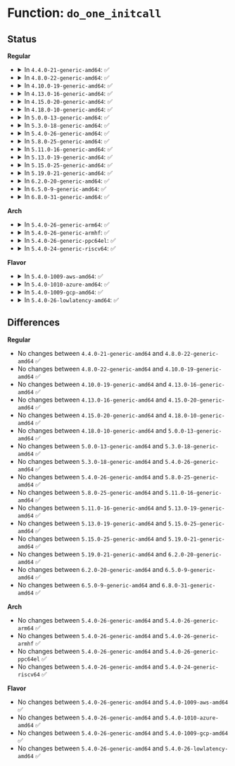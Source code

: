 # Function: <code>do_one_initcall</code>

## Status
<b>Regular</b>
<ul>
<li>
<details>
<summary>In <code>4.4.0-21-generic-amd64</code>: ✅</summary>

```c
int do_one_initcall(initcall_t fn)
```

```json
{
  "name": "do_one_initcall",
  "collision_type": "Unique Global",
  "inline_type": "No",
  "funcs": [
    {
      "addr": 18446744071578853488,
      "name": "do_one_initcall",
      "external": true,
      "loc": "init/main.c:782",
      "file": "init/main.c",
      "inline": "seen, unknown",
      "caller_inline": [],
      "caller_func": [
        "init/main.c:kernel_init_freeable",
        "init/main.c:kernel_init_freeable",
        "kernel/module.c:do_init_module"
      ]
    }
  ],
  "symbols": [
    {
      "addr": 18446744071578853488,
      "name": "do_one_initcall",
      "section": ".text",
      "bind": "STB_GLOBAL",
      "size": 497
    }
  ]
}
```
</details>
</li>
<li>
<details>
<summary>In <code>4.8.0-22-generic-amd64</code>: ✅</summary>

```c
int do_one_initcall(initcall_t fn)
```

```json
{
  "name": "do_one_initcall",
  "collision_type": "Unique Global",
  "inline_type": "No",
  "funcs": [
    {
      "addr": 18446744071578853696,
      "name": "do_one_initcall",
      "external": true,
      "loc": "init/main.c:766",
      "file": "init/main.c",
      "inline": "seen, unknown",
      "caller_inline": [],
      "caller_func": [
        "init/main.c:kernel_init_freeable",
        "init/main.c:kernel_init_freeable",
        "kernel/module.c:do_init_module"
      ]
    }
  ],
  "symbols": [
    {
      "addr": 18446744071578853696,
      "name": "do_one_initcall",
      "section": ".text",
      "bind": "STB_GLOBAL",
      "size": 396
    }
  ]
}
```
</details>
</li>
<li>
<details>
<summary>In <code>4.10.0-19-generic-amd64</code>: ✅</summary>

```c
int do_one_initcall(initcall_t fn)
```

```json
{
  "name": "do_one_initcall",
  "collision_type": "Unique Global",
  "inline_type": "No",
  "funcs": [
    {
      "addr": 18446744071578853696,
      "name": "do_one_initcall",
      "external": true,
      "loc": "init/main.c:777",
      "file": "init/main.c",
      "inline": "seen, unknown",
      "caller_inline": [],
      "caller_func": [
        "init/main.c:kernel_init_freeable",
        "init/main.c:kernel_init_freeable",
        "kernel/module.c:do_init_module"
      ]
    }
  ],
  "symbols": [
    {
      "addr": 18446744071578853696,
      "name": "do_one_initcall",
      "section": ".text",
      "bind": "STB_GLOBAL",
      "size": 431
    }
  ]
}
```
</details>
</li>
<li>
<details>
<summary>In <code>4.13.0-16-generic-amd64</code>: ✅</summary>

```c
int do_one_initcall(initcall_t fn)
```

```json
{
  "name": "do_one_initcall",
  "collision_type": "Unique Global",
  "inline_type": "No",
  "funcs": [
    {
      "addr": 18446744071578853696,
      "name": "do_one_initcall",
      "external": true,
      "loc": "init/main.c:805",
      "file": "init/main.c",
      "inline": "seen, unknown",
      "caller_inline": [],
      "caller_func": [
        "init/main.c:kernel_init_freeable",
        "init/main.c:kernel_init_freeable",
        "kernel/module.c:do_init_module"
      ]
    }
  ],
  "symbols": [
    {
      "addr": 18446744071578853696,
      "name": "do_one_initcall",
      "section": ".text",
      "bind": "STB_GLOBAL",
      "size": 411
    }
  ]
}
```
</details>
</li>
<li>
<details>
<summary>In <code>4.15.0-20-generic-amd64</code>: ✅</summary>

```c
int do_one_initcall(initcall_t fn)
```

```json
{
  "name": "do_one_initcall",
  "collision_type": "Unique Global",
  "inline_type": "No",
  "funcs": [
    {
      "addr": 18446744071578853728,
      "name": "do_one_initcall",
      "external": true,
      "loc": "init/main.c:820",
      "file": "init/main.c",
      "inline": "seen, unknown",
      "caller_inline": [],
      "caller_func": [
        "init/main.c:kernel_init_freeable",
        "init/main.c:kernel_init_freeable",
        "kernel/module.c:do_init_module"
      ]
    }
  ],
  "symbols": [
    {
      "addr": 18446744071578853728,
      "name": "do_one_initcall",
      "section": ".text",
      "bind": "STB_GLOBAL",
      "size": 415
    }
  ]
}
```
</details>
</li>
<li>
<details>
<summary>In <code>4.18.0-10-generic-amd64</code>: ✅</summary>

```c
int do_one_initcall(initcall_t fn)
```

```json
{
  "name": "do_one_initcall",
  "collision_type": "Unique Global",
  "inline_type": "No",
  "funcs": [
    {
      "addr": 18446744071578855264,
      "name": "do_one_initcall",
      "external": true,
      "loc": "init/main.c:874",
      "file": "init/main.c",
      "inline": "seen, unknown",
      "caller_inline": [],
      "caller_func": [
        "init/main.c:kernel_init_freeable",
        "init/main.c:kernel_init_freeable",
        "kernel/module.c:do_init_module"
      ]
    }
  ],
  "symbols": [
    {
      "addr": 18446744071578855264,
      "name": "do_one_initcall",
      "section": ".text",
      "bind": "STB_GLOBAL",
      "size": 452
    }
  ]
}
```
</details>
</li>
<li>
<details>
<summary>In <code>5.0.0-13-generic-amd64</code>: ✅</summary>

```c
int do_one_initcall(initcall_t fn)
```

```json
{
  "name": "do_one_initcall",
  "collision_type": "Unique Global",
  "inline_type": "No",
  "funcs": [
    {
      "addr": 18446744071578855264,
      "name": "do_one_initcall",
      "external": true,
      "loc": "init/main.c:877",
      "file": "init/main.c",
      "inline": "seen, unknown",
      "caller_inline": [],
      "caller_func": [
        "init/main.c:kernel_init_freeable",
        "init/main.c:kernel_init_freeable",
        "kernel/module.c:do_init_module"
      ]
    }
  ],
  "symbols": [
    {
      "addr": 18446744071578855264,
      "name": "do_one_initcall",
      "section": ".text",
      "bind": "STB_GLOBAL",
      "size": 452
    }
  ]
}
```
</details>
</li>
<li>
<details>
<summary>In <code>5.3.0-18-generic-amd64</code>: ✅</summary>

```c
int do_one_initcall(initcall_t fn)
```

```json
{
  "name": "do_one_initcall",
  "collision_type": "Unique Global",
  "inline_type": "No",
  "funcs": [
    {
      "addr": 18446744071578855472,
      "name": "do_one_initcall",
      "external": true,
      "loc": "init/main.c:929",
      "file": "init/main.c",
      "inline": "seen, unknown",
      "caller_inline": [],
      "caller_func": [
        "init/main.c:kernel_init_freeable",
        "init/main.c:kernel_init_freeable",
        "kernel/module.c:do_init_module"
      ]
    }
  ],
  "symbols": [
    {
      "addr": 18446744071578855472,
      "name": "do_one_initcall",
      "section": ".text",
      "bind": "STB_GLOBAL",
      "size": 454
    }
  ]
}
```
</details>
</li>
<li>
<details>
<summary>In <code>5.4.0-26-generic-amd64</code>: ✅</summary>

```c
int do_one_initcall(initcall_t fn)
```

```json
{
  "name": "do_one_initcall",
  "collision_type": "Unique Global",
  "inline_type": "No",
  "funcs": [
    {
      "addr": 18446744071578855472,
      "name": "do_one_initcall",
      "external": true,
      "loc": "init/main.c:929",
      "file": "init/main.c",
      "inline": "seen, unknown",
      "caller_inline": [],
      "caller_func": [
        "init/main.c:kernel_init_freeable",
        "init/main.c:kernel_init_freeable",
        "kernel/module.c:do_init_module"
      ]
    }
  ],
  "symbols": [
    {
      "addr": 18446744071578855472,
      "name": "do_one_initcall",
      "section": ".text",
      "bind": "STB_GLOBAL",
      "size": 454
    }
  ]
}
```
</details>
</li>
<li>
<details>
<summary>In <code>5.8.0-25-generic-amd64</code>: ✅</summary>

```c
int do_one_initcall(initcall_t fn)
```

```json
{
  "name": "do_one_initcall",
  "collision_type": "Unique Global",
  "inline_type": "No",
  "funcs": [
    {
      "addr": 18446744071578859600,
      "name": "do_one_initcall",
      "external": true,
      "loc": "init/main.c:1192",
      "file": "init/main.c",
      "inline": "seen, unknown",
      "caller_inline": [],
      "caller_func": [
        "init/main.c:kernel_init_freeable",
        "init/main.c:do_initcalls",
        "kernel/module.c:do_init_module"
      ]
    }
  ],
  "symbols": [
    {
      "addr": 18446744071578859600,
      "name": "do_one_initcall",
      "section": ".text",
      "bind": "STB_GLOBAL",
      "size": 454
    }
  ]
}
```
</details>
</li>
<li>
<details>
<summary>In <code>5.11.0-16-generic-amd64</code>: ✅</summary>

```c
int do_one_initcall(initcall_t fn)
```

```json
{
  "name": "do_one_initcall",
  "collision_type": "Unique Global",
  "inline_type": "No",
  "funcs": [
    {
      "addr": 18446744071578859792,
      "name": "do_one_initcall",
      "external": true,
      "loc": "init/main.c:1213",
      "file": "init/main.c",
      "inline": "seen, unknown",
      "caller_inline": [],
      "caller_func": [
        "init/main.c:kernel_init_freeable",
        "init/main.c:do_initcalls",
        "kernel/module.c:do_init_module"
      ]
    }
  ],
  "symbols": [
    {
      "addr": 18446744071578859792,
      "name": "do_one_initcall",
      "section": ".text",
      "bind": "STB_GLOBAL",
      "size": 416
    }
  ]
}
```
</details>
</li>
<li>
<details>
<summary>In <code>5.13.0-19-generic-amd64</code>: ✅</summary>

```c
int do_one_initcall(initcall_t fn)
```

```json
{
  "name": "do_one_initcall",
  "collision_type": "Unique Global",
  "inline_type": "No",
  "funcs": [
    {
      "addr": 18446744071578859760,
      "name": "do_one_initcall",
      "external": true,
      "loc": "init/main.c:1235",
      "file": "init/main.c",
      "inline": "seen, unknown",
      "caller_inline": [],
      "caller_func": [
        "init/main.c:kernel_init_freeable",
        "init/main.c:do_initcalls",
        "kernel/module.c:do_init_module"
      ]
    }
  ],
  "symbols": [
    {
      "addr": 18446744071578859760,
      "name": "do_one_initcall",
      "section": ".text",
      "bind": "STB_GLOBAL",
      "size": 416
    }
  ]
}
```
</details>
</li>
<li>
<details>
<summary>In <code>5.15.0-25-generic-amd64</code>: ✅</summary>

```c
int do_one_initcall(initcall_t fn)
```

```json
{
  "name": "do_one_initcall",
  "collision_type": "Unique Global",
  "inline_type": "No",
  "funcs": [
    {
      "addr": 18446744071578859824,
      "name": "do_one_initcall",
      "external": true,
      "loc": "init/main.c:1296",
      "file": "init/main.c",
      "inline": "seen, unknown",
      "caller_inline": [],
      "caller_func": [
        "init/main.c:kernel_init_freeable",
        "init/main.c:do_initcalls",
        "kernel/module.c:do_init_module"
      ]
    }
  ],
  "symbols": [
    {
      "addr": 18446744071578859824,
      "name": "do_one_initcall",
      "section": ".text",
      "bind": "STB_GLOBAL",
      "size": 416
    }
  ]
}
```
</details>
</li>
<li>
<details>
<summary>In <code>5.19.0-21-generic-amd64</code>: ✅</summary>

```c
int do_one_initcall(initcall_t fn)
```

```json
{
  "name": "do_one_initcall",
  "collision_type": "Unique Global",
  "inline_type": "No",
  "funcs": [
    {
      "addr": 18446744071578850624,
      "name": "do_one_initcall",
      "external": true,
      "loc": "init/main.c:1286",
      "file": "init/main.c",
      "inline": "seen, unknown",
      "caller_inline": [],
      "caller_func": [
        "init/main.c:kernel_init_freeable",
        "init/main.c:do_initcalls",
        "kernel/module/main.c:do_init_module"
      ]
    }
  ],
  "symbols": [
    {
      "addr": 18446744071578850624,
      "name": "do_one_initcall",
      "section": ".text",
      "bind": "STB_GLOBAL",
      "size": 498
    }
  ]
}
```
</details>
</li>
<li>
<details>
<summary>In <code>6.2.0-20-generic-amd64</code>: ✅</summary>

```c
int do_one_initcall(initcall_t fn)
```

```json
{
  "name": "do_one_initcall",
  "collision_type": "Unique Global",
  "inline_type": "No",
  "funcs": [
    {
      "addr": 18446744071578852224,
      "name": "do_one_initcall",
      "external": true,
      "loc": "init/main.c:1296",
      "file": "init/main.c",
      "inline": "seen, unknown",
      "caller_inline": [],
      "caller_func": [
        "init/main.c:kernel_init_freeable",
        "init/main.c:do_initcalls",
        "kernel/module/main.c:do_init_module"
      ]
    }
  ],
  "symbols": [
    {
      "addr": 18446744071578852224,
      "name": "do_one_initcall",
      "section": ".text",
      "bind": "STB_GLOBAL",
      "size": 509
    }
  ]
}
```
</details>
</li>
<li>
<details>
<summary>In <code>6.5.0-9-generic-amd64</code>: ✅</summary>

```c
int do_one_initcall(initcall_t fn)
```

```json
{
  "name": "do_one_initcall",
  "collision_type": "Unique Global",
  "inline_type": "No",
  "funcs": [
    {
      "addr": 18446744071578851648,
      "name": "do_one_initcall",
      "external": true,
      "loc": "init/main.c:1222",
      "file": "init/main.c",
      "inline": "seen, unknown",
      "caller_inline": [],
      "caller_func": [
        "init/main.c:kernel_init_freeable",
        "init/main.c:do_initcalls",
        "kernel/module/main.c:do_init_module"
      ]
    }
  ],
  "symbols": [
    {
      "addr": 18446744071578851648,
      "name": "do_one_initcall",
      "section": ".text",
      "bind": "STB_GLOBAL",
      "size": 752
    }
  ]
}
```
</details>
</li>
<li>
<details>
<summary>In <code>6.8.0-31-generic-amd64</code>: ✅</summary>

```c
int do_one_initcall(initcall_t fn)
```

```json
{
  "name": "do_one_initcall",
  "collision_type": "Unique Global",
  "inline_type": "No",
  "funcs": [
    {
      "addr": 18446744071578851664,
      "name": "do_one_initcall",
      "external": true,
      "loc": "init/main.c:1226",
      "file": "init/main.c",
      "inline": "seen, unknown",
      "caller_inline": [],
      "caller_func": [
        "init/main.c:kernel_init_freeable",
        "init/main.c:do_initcalls",
        "kernel/module/main.c:do_init_module"
      ]
    }
  ],
  "symbols": [
    {
      "addr": 18446744071578851664,
      "name": "do_one_initcall",
      "section": ".text",
      "bind": "STB_GLOBAL",
      "size": 745
    }
  ]
}
```
</details>
</li>
</ul>
<b>Arch</b>
<ul>
<li>
<details>
<summary>In <code>5.4.0-26-generic-arm64</code>: ✅</summary>

```c
int do_one_initcall(initcall_t fn)
```

```json
{
  "name": "do_one_initcall",
  "collision_type": "Unique Global",
  "inline_type": "No",
  "funcs": [
    {
      "addr": 18446603336490176072,
      "name": "do_one_initcall",
      "external": true,
      "loc": "init/main.c:929",
      "file": "init/main.c",
      "inline": "seen, unknown",
      "caller_inline": [],
      "caller_func": [
        "init/main.c:kernel_init_freeable",
        "init/main.c:kernel_init_freeable",
        "kernel/module.c:do_init_module"
      ]
    }
  ],
  "symbols": [
    {
      "addr": 18446603336490176072,
      "name": "do_one_initcall",
      "section": ".text",
      "bind": "STB_GLOBAL",
      "size": 488
    }
  ]
}
```
</details>
</li>
<li>
<details>
<summary>In <code>5.4.0-26-generic-armhf</code>: ✅</summary>

```c
int do_one_initcall(initcall_t fn)
```

```json
{
  "name": "do_one_initcall",
  "collision_type": "Unique Global",
  "inline_type": "No",
  "funcs": [
    {
      "addr": 3224385032,
      "name": "do_one_initcall",
      "external": true,
      "loc": "init/main.c:929",
      "file": "init/main.c",
      "inline": "seen, unknown",
      "caller_inline": [],
      "caller_func": [
        "init/main.c:kernel_init_freeable",
        "init/main.c:kernel_init_freeable",
        "kernel/module.c:do_init_module"
      ]
    }
  ],
  "symbols": [
    {
      "addr": 3224385032,
      "name": "do_one_initcall",
      "section": ".text",
      "bind": "STB_GLOBAL",
      "size": 552
    }
  ]
}
```
</details>
</li>
<li>
<details>
<summary>In <code>5.4.0-26-generic-ppc64el</code>: ✅</summary>

```c
int do_one_initcall(initcall_t fn)
```

```json
{
  "name": "do_one_initcall",
  "collision_type": "Unique Global",
  "inline_type": "No",
  "funcs": [
    {
      "addr": 13835058055282229472,
      "name": "do_one_initcall",
      "external": true,
      "loc": "init/main.c:929",
      "file": "init/main.c",
      "inline": "seen, unknown",
      "caller_inline": [],
      "caller_func": [
        "init/main.c:kernel_init_freeable",
        "init/main.c:kernel_init_freeable",
        "kernel/module.c:do_init_module"
      ]
    }
  ],
  "symbols": [
    {
      "addr": 13835058055282229472,
      "name": "do_one_initcall",
      "section": ".text",
      "bind": "STB_GLOBAL",
      "size": 596
    }
  ]
}
```
</details>
</li>
<li>
<details>
<summary>In <code>5.4.0-24-generic-riscv64</code>: ✅</summary>

```c
int do_one_initcall(initcall_t fn)
```

```json
{
  "name": "do_one_initcall",
  "collision_type": "Unique Global",
  "inline_type": "No",
  "funcs": [
    {
      "addr": 18446743936271336186,
      "name": "do_one_initcall",
      "external": true,
      "loc": "init/main.c:929",
      "file": "init/main.c",
      "inline": "seen, unknown",
      "caller_inline": [],
      "caller_func": [
        "init/main.c:kernel_init_freeable",
        "init/main.c:kernel_init_freeable",
        "kernel/module.c:do_init_module"
      ]
    }
  ],
  "symbols": [
    {
      "addr": 18446743936271336186,
      "name": "do_one_initcall",
      "section": ".text",
      "bind": "STB_GLOBAL",
      "size": 370
    }
  ]
}
```
</details>
</li>
</ul>
<b>Flavor</b>
<ul>
<li>
<details>
<summary>In <code>5.4.0-1009-aws-amd64</code>: ✅</summary>

```c
int do_one_initcall(initcall_t fn)
```

```json
{
  "name": "do_one_initcall",
  "collision_type": "Unique Global",
  "inline_type": "No",
  "funcs": [
    {
      "addr": 18446744071578855472,
      "name": "do_one_initcall",
      "external": true,
      "loc": "init/main.c:929",
      "file": "init/main.c",
      "inline": "seen, unknown",
      "caller_inline": [],
      "caller_func": [
        "init/main.c:kernel_init_freeable",
        "init/main.c:kernel_init_freeable",
        "kernel/module.c:do_init_module"
      ]
    }
  ],
  "symbols": [
    {
      "addr": 18446744071578855472,
      "name": "do_one_initcall",
      "section": ".text",
      "bind": "STB_GLOBAL",
      "size": 454
    }
  ]
}
```
</details>
</li>
<li>
<details>
<summary>In <code>5.4.0-1010-azure-amd64</code>: ✅</summary>

```c
int do_one_initcall(initcall_t fn)
```

```json
{
  "name": "do_one_initcall",
  "collision_type": "Unique Global",
  "inline_type": "No",
  "funcs": [
    {
      "addr": 18446744071578848544,
      "name": "do_one_initcall",
      "external": true,
      "loc": "init/main.c:929",
      "file": "init/main.c",
      "inline": "seen, unknown",
      "caller_inline": [],
      "caller_func": [
        "init/main.c:kernel_init_freeable",
        "init/main.c:kernel_init_freeable",
        "kernel/module.c:do_init_module"
      ]
    }
  ],
  "symbols": [
    {
      "addr": 18446744071578848544,
      "name": "do_one_initcall",
      "section": ".text",
      "bind": "STB_GLOBAL",
      "size": 443
    }
  ]
}
```
</details>
</li>
<li>
<details>
<summary>In <code>5.4.0-1009-gcp-amd64</code>: ✅</summary>

```c
int do_one_initcall(initcall_t fn)
```

```json
{
  "name": "do_one_initcall",
  "collision_type": "Unique Global",
  "inline_type": "No",
  "funcs": [
    {
      "addr": 18446744071578855472,
      "name": "do_one_initcall",
      "external": true,
      "loc": "init/main.c:929",
      "file": "init/main.c",
      "inline": "seen, unknown",
      "caller_inline": [],
      "caller_func": [
        "init/main.c:kernel_init_freeable",
        "init/main.c:kernel_init_freeable",
        "kernel/module.c:do_init_module"
      ]
    }
  ],
  "symbols": [
    {
      "addr": 18446744071578855472,
      "name": "do_one_initcall",
      "section": ".text",
      "bind": "STB_GLOBAL",
      "size": 454
    }
  ]
}
```
</details>
</li>
<li>
<details>
<summary>In <code>5.4.0-26-lowlatency-amd64</code>: ✅</summary>

```c
int do_one_initcall(initcall_t fn)
```

```json
{
  "name": "do_one_initcall",
  "collision_type": "Unique Global",
  "inline_type": "No",
  "funcs": [
    {
      "addr": 18446744071578855472,
      "name": "do_one_initcall",
      "external": true,
      "loc": "init/main.c:929",
      "file": "init/main.c",
      "inline": "seen, unknown",
      "caller_inline": [],
      "caller_func": [
        "init/main.c:kernel_init_freeable",
        "init/main.c:kernel_init_freeable",
        "kernel/module.c:do_init_module"
      ]
    }
  ],
  "symbols": [
    {
      "addr": 18446744071578855472,
      "name": "do_one_initcall",
      "section": ".text",
      "bind": "STB_GLOBAL",
      "size": 504
    }
  ]
}
```
</details>
</li>
</ul>

## Differences
<b>Regular</b>
<ul>
<li>
No changes between <code>4.4.0-21-generic-amd64</code> and <code>4.8.0-22-generic-amd64</code> ✅
</li>
<li>
No changes between <code>4.8.0-22-generic-amd64</code> and <code>4.10.0-19-generic-amd64</code> ✅
</li>
<li>
No changes between <code>4.10.0-19-generic-amd64</code> and <code>4.13.0-16-generic-amd64</code> ✅
</li>
<li>
No changes between <code>4.13.0-16-generic-amd64</code> and <code>4.15.0-20-generic-amd64</code> ✅
</li>
<li>
No changes between <code>4.15.0-20-generic-amd64</code> and <code>4.18.0-10-generic-amd64</code> ✅
</li>
<li>
No changes between <code>4.18.0-10-generic-amd64</code> and <code>5.0.0-13-generic-amd64</code> ✅
</li>
<li>
No changes between <code>5.0.0-13-generic-amd64</code> and <code>5.3.0-18-generic-amd64</code> ✅
</li>
<li>
No changes between <code>5.3.0-18-generic-amd64</code> and <code>5.4.0-26-generic-amd64</code> ✅
</li>
<li>
No changes between <code>5.4.0-26-generic-amd64</code> and <code>5.8.0-25-generic-amd64</code> ✅
</li>
<li>
No changes between <code>5.8.0-25-generic-amd64</code> and <code>5.11.0-16-generic-amd64</code> ✅
</li>
<li>
No changes between <code>5.11.0-16-generic-amd64</code> and <code>5.13.0-19-generic-amd64</code> ✅
</li>
<li>
No changes between <code>5.13.0-19-generic-amd64</code> and <code>5.15.0-25-generic-amd64</code> ✅
</li>
<li>
No changes between <code>5.15.0-25-generic-amd64</code> and <code>5.19.0-21-generic-amd64</code> ✅
</li>
<li>
No changes between <code>5.19.0-21-generic-amd64</code> and <code>6.2.0-20-generic-amd64</code> ✅
</li>
<li>
No changes between <code>6.2.0-20-generic-amd64</code> and <code>6.5.0-9-generic-amd64</code> ✅
</li>
<li>
No changes between <code>6.5.0-9-generic-amd64</code> and <code>6.8.0-31-generic-amd64</code> ✅
</li>
</ul>
<b>Arch</b>
<ul>
<li>
No changes between <code>5.4.0-26-generic-amd64</code> and <code>5.4.0-26-generic-arm64</code> ✅
</li>
<li>
No changes between <code>5.4.0-26-generic-amd64</code> and <code>5.4.0-26-generic-armhf</code> ✅
</li>
<li>
No changes between <code>5.4.0-26-generic-amd64</code> and <code>5.4.0-26-generic-ppc64el</code> ✅
</li>
<li>
No changes between <code>5.4.0-26-generic-amd64</code> and <code>5.4.0-24-generic-riscv64</code> ✅
</li>
</ul>
<b>Flavor</b>
<ul>
<li>
No changes between <code>5.4.0-26-generic-amd64</code> and <code>5.4.0-1009-aws-amd64</code> ✅
</li>
<li>
No changes between <code>5.4.0-26-generic-amd64</code> and <code>5.4.0-1010-azure-amd64</code> ✅
</li>
<li>
No changes between <code>5.4.0-26-generic-amd64</code> and <code>5.4.0-1009-gcp-amd64</code> ✅
</li>
<li>
No changes between <code>5.4.0-26-generic-amd64</code> and <code>5.4.0-26-lowlatency-amd64</code> ✅
</li>
</ul>
